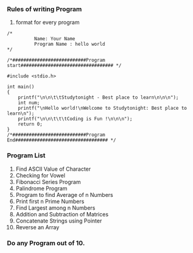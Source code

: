 ### Rules of writing Program
<ol>
<li>format for every program</li>
</ol> 

```
/*       
          Name: Your Name
          Program Name : hello world                              
*/

/*###########################Program start################################## */

#include <stdio.h>

int main()
{
    printf("\n\n\t\tStudytonight - Best place to learn\n\n\n");
    int num;
    printf("\nHello world!\nWelcome to Studytonight: Best place to learn\n");
    printf("\n\n\t\t\tCoding is Fun !\n\n\n");
    return 0;
}
/*###########################Program End################################## */
```
### Program List
<ol>
<li>Find ASCII Value of Character</li>
<li>Checking for Vowel </li>
<li> Fibonacci Series Program</li>
<li>Palindrome Program </li>
<li>Program to find Average of n Numbers </li>
<li>Print first n Prime Numbers </li>
<li> Find Largest among n Numbers</li>
<li>Addition and Subtraction of Matrices </li>
<li>Concatenate Strings using Pointer </li>
<li>Reverse an Array </li>
</ol> 

### Do any Program out of 10.
